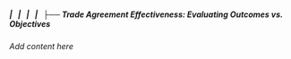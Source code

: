 ##### |   |   |   |   ├── Trade Agreement Effectiveness: Evaluating Outcomes vs. Objectives

*Add content here*